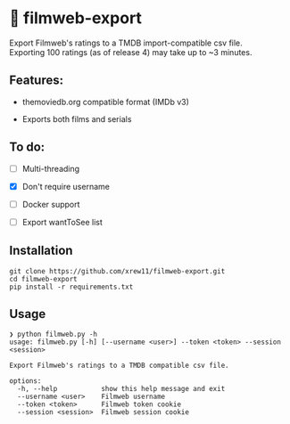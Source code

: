 # :movie_camera: filmweb-export

Export Filmweb's ratings to a TMDB import-compatible csv file.  
Exporting 100 ratings (as of release 4) may take up to ~3 minutes.

## Features:

- themoviedb.org compatible format (IMDb v3)

- Exports both films and serials

## To do:

- [ ] Multi-threading

- [x] Don't require username

- [ ] Docker support

- [ ] Export wantToSee list

## Installation

```
git clone https://github.com/xrew11/filmweb-export.git  
cd filmweb-export
pip install -r requirements.txt
```

## Usage

```
❯ python filmweb.py -h
usage: filmweb.py [-h] [--username <user>] --token <token> --session <session>

Export Filmweb's ratings to a TMDB compatible csv file.

options:
  -h, --help           show this help message and exit
  --username <user>    Filmweb username
  --token <token>      Filmweb token cookie
  --session <session>  Filmweb session cookie
```
